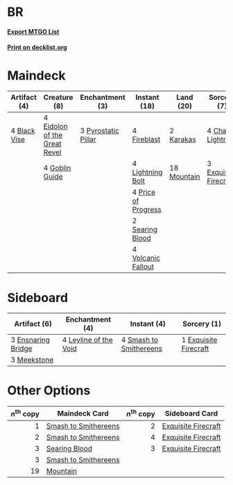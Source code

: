 # BR

#### [Export MTGO List](../collection/BR/BR.txt)
#### [Print on decklist.org](http://decklist.org/?deckmain=4%09Black%20Vise%0A4%09Chain%20Lightning%0A4%09Eidolon%20of%20the%20Great%20Revel%0A3%09Exquisite%20Firecraft%0A4%09Fireblast%0A4%09Goblin%20Guide%0A2%09Karakas%0A4%09Lightning%20Bolt%0A18%09Mountain%0A4%09Price%20of%20Progress%0A3%09Pyrostatic%20Pillar%0A2%09Searing%20Blood%0A4%09Volcanic%20Fallout&deckside=3%09Ensnaring%20Bridge%0A1%09Exquisite%20Firecraft%0A4%09Leyline%20of%20the%20Void%0A3%09Meekstone%0A4%09Smash%20to%20Smithereens)
# Maindeck

|                                     Artifact (4)                                      |                                             Creature (8)                                              |                                       Enchantment (3)                                       |                                         Instant (18)                                         |                                      Land (20)                                       |                                          Sorcery (7)                                           |
|---------------------------------------------------------------------------------------|-------------------------------------------------------------------------------------------------------|---------------------------------------------------------------------------------------------|----------------------------------------------------------------------------------------------|--------------------------------------------------------------------------------------|------------------------------------------------------------------------------------------------|
|4 [Black Vise](http://gatherer.wizards.com/Pages/Card/Details.aspx?multiverseid=201239)|4 [Eidolon of the Great Revel](http://gatherer.wizards.com/Pages/Card/Details.aspx?multiverseid=442117)|3 [Pyrostatic Pillar](http://gatherer.wizards.com/Pages/Card/Details.aspx?multiverseid=44290)|4 [Fireblast](http://gatherer.wizards.com/Pages/Card/Details.aspx?multiverseid=234736)        |2 [Karakas](http://gatherer.wizards.com/Pages/Card/Details.aspx?multiverseid=201198)  |4 [Chain Lightning](http://gatherer.wizards.com/Pages/Card/Details.aspx?multiverseid=217977)    |
|                                                                                       |4 [Goblin Guide](http://gatherer.wizards.com/Pages/Card/Details.aspx?multiverseid=425921)              |                                                                                             |4 [Lightning Bolt](http://gatherer.wizards.com/Pages/Card/Details.aspx?multiverseid=234704)   |18 [Mountain](http://gatherer.wizards.com/Pages/Card/Details.aspx?multiverseid=439604)|3 [Exquisite Firecraft](http://gatherer.wizards.com/Pages/Card/Details.aspx?multiverseid=398513)|
|                                                                                       |                                                                                                       |                                                                                             |4 [Price of Progress](http://gatherer.wizards.com/Pages/Card/Details.aspx?multiverseid=234714)|                                                                                      |                                                                                                |
|                                                                                       |                                                                                                       |                                                                                             |2 [Searing Blood](http://gatherer.wizards.com/Pages/Card/Details.aspx?multiverseid=378483)    |                                                                                      |                                                                                                |
|                                                                                       |                                                                                                       |                                                                                             |4 [Volcanic Fallout](http://gatherer.wizards.com/Pages/Card/Details.aspx?multiverseid=382401) |                                                                                      |                                                                                                |


# Sideboard

|                                        Artifact (6)                                         |                                        Enchantment (4)                                         |                                           Instant (4)                                           |                                          Sorcery (1)                                           |
|---------------------------------------------------------------------------------------------|------------------------------------------------------------------------------------------------|-------------------------------------------------------------------------------------------------|------------------------------------------------------------------------------------------------|
|3 [Ensnaring Bridge](http://gatherer.wizards.com/Pages/Card/Details.aspx?multiverseid=442213)|4 [Leyline of the Void](http://gatherer.wizards.com/Pages/Card/Details.aspx?multiverseid=205013)|4 [Smash to Smithereens](http://gatherer.wizards.com/Pages/Card/Details.aspx?multiverseid=397795)|1 [Exquisite Firecraft](http://gatherer.wizards.com/Pages/Card/Details.aspx?multiverseid=398513)|
|3 [Meekstone](http://gatherer.wizards.com/Pages/Card/Details.aspx?multiverseid=425811)       |                                                                                                |                                                                                                 |                                                                                                |


# Other Options

|*n*<sup>th</sup> copy|                                         Maindeck Card                                         |*n*<sup>th</sup> copy|                                        Sideboard Card                                        |
|--------------------:|-----------------------------------------------------------------------------------------------|--------------------:|----------------------------------------------------------------------------------------------|
|                    1|[Smash to Smithereens](http://gatherer.wizards.com/Pages/Card/Details.aspx?multiverseid=397795)|                    2|[Exquisite Firecraft](http://gatherer.wizards.com/Pages/Card/Details.aspx?multiverseid=398513)|
|                    2|[Smash to Smithereens](http://gatherer.wizards.com/Pages/Card/Details.aspx?multiverseid=397795)|                    4|[Exquisite Firecraft](http://gatherer.wizards.com/Pages/Card/Details.aspx?multiverseid=398513)|
|                    3|[Searing Blood](http://gatherer.wizards.com/Pages/Card/Details.aspx?multiverseid=378483)       |                    3|[Exquisite Firecraft](http://gatherer.wizards.com/Pages/Card/Details.aspx?multiverseid=398513)|
|                    3|[Smash to Smithereens](http://gatherer.wizards.com/Pages/Card/Details.aspx?multiverseid=397795)|                     |                                                                                              |
|                   19|[Mountain](http://gatherer.wizards.com/Pages/Card/Details.aspx?multiverseid=439604)            |                     |                                                                                              |

